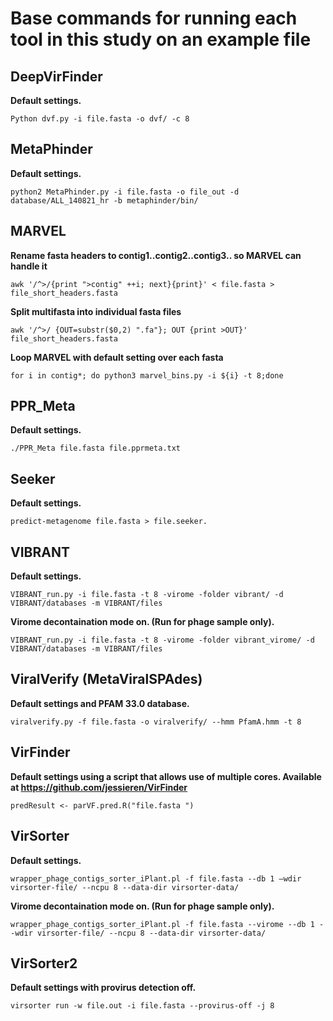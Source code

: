 # Base commands for running each tool in this study on an example file

## DeepVirFinder
**Default settings.**
```
Python dvf.py -i file.fasta -o dvf/ -c 8
```

## MetaPhinder
**Default settings.**
```
python2 MetaPhinder.py -i file.fasta -o file_out -d database/ALL_140821_hr -b metaphinder/bin/
```

## MARVEL
**Rename fasta headers to contig1..contig2..contig3.. so MARVEL can handle it**
```
awk '/^>/{print ">contig" ++i; next}{print}' < file.fasta > file_short_headers.fasta
```
**Split multifasta into individual fasta files**
```
awk '/^>/ {OUT=substr($0,2) ".fa"}; OUT {print >OUT}' file_short_headers.fasta
```
**Loop MARVEL with default setting over each fasta**
```
for i in contig*; do python3 marvel_bins.py -i ${i} -t 8;done
```

## PPR_Meta
**Default settings.**
```
./PPR_Meta file.fasta file.pprmeta.txt
```

## Seeker
**Default settings.**
```
predict-metagenome file.fasta > file.seeker.
```

## VIBRANT
**Default settings.**
```
VIBRANT_run.py -i file.fasta -t 8 -virome -folder vibrant/ -d VIBRANT/databases -m VIBRANT/files
```
**Virome decontaination mode on. (Run for phage sample only).**
```
VIBRANT_run.py -i file.fasta -t 8 -virome -folder vibrant_virome/ -d VIBRANT/databases -m VIBRANT/files
```

## ViralVerify (MetaViralSPAdes)
**Default settings and PFAM 33.0 database.**
```
viralverify.py -f file.fasta -o viralverify/ --hmm PfamA.hmm -t 8
```

## VirFinder
**Default settings using a script that allows use of multiple cores. Available at https://github.com/jessieren/VirFinder**
```
predResult <- parVF.pred.R("file.fasta ")
```

## VirSorter
**Default settings.**
```
wrapper_phage_contigs_sorter_iPlant.pl -f file.fasta --db 1 –wdir virsorter-file/ --ncpu 8 --data-dir virsorter-data/
```
**Virome decontaination mode on. (Run for phage sample only).**
```
wrapper_phage_contigs_sorter_iPlant.pl -f file.fasta --virome --db 1 --wdir virsorter-file/ --ncpu 8 --data-dir virsorter-data/
```

## VirSorter2
**Default settings with provirus detection off.**
```
virsorter run -w file.out -i file.fasta --provirus-off -j 8
```
